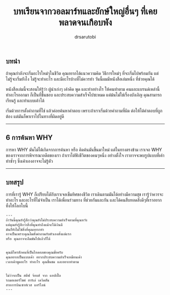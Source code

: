 ﻿---
layout: post
title: บทเรียนจากวอลมาร์ทและยักษ์ใหญ่อื่นๆ ที่เคยพลาดจนเกือบพัง
author: drsarutobi
categories: [Leadership, Entrepreneurship]
image: assets/images/sww/sww8.jpg
featured: false
hidden: true
---
## บทนำ
ถ้าคุณกำลังจะเริ่มอะไรใหม่ๆในชีวิต
คุณอยากได้แนวความคิด วิธีการใหม่ๆ ที่จะเริ่มไปพร้อมกัน
แต่ไม่รู้จะเริ่มยังไง ไม่รู้จะทำอะไร 
และมีอะไรบ้างที่ไม่ควรทำ
วันนี้ผมมีหนังสือเล่มหนึ่ง ที่ช่วยคุณได้

หนังสือเล่มนี้จะสอนให้รู้ว่า
ผู้นำเก่งๆ เค้าคิด พูด และทำอย่างไร ให้คนทำตาม
คนและแบรนด์เหล่านี้ ทำอะไรออกมา
ก็เป็นที่ชื่นชอบ และประสบความสำเร็จไปซะหมด
แต่ม้นไม่ใช่เรื่องบังเอิญ 
คุณสามารถเรียนรู้ และทำแบบเค้าได้

เริ่มด้วยการตั้งคำถามที่ใช่ 
แล้วค่อยค้นหาคำตอบ
เพราะถ้าเราเริ่มด้วยคำถามที่ผิด 
ต่อให้ได้คำตอบที่ถูกต้อง 
แต่มันก็พาเราไปในทางที่ผิดอยู่ดี

---
## 6 การค้นหา WHY
การหา WHY มันไม่ได้เกิดจากการค้นหา หรือ คิดค้นมันขึ้นมาใหม่
แต่ในทางตรงข้าม เราเจอ WHY ของเราจากการพิจารณาอดีตของเรา
ถ้าเราได้ฟังชีวิตของคนๆหนึ่ง อย่างตั้งใจ 
เราอาจจะพบรูปแบบที่เค้าทำซ้ำๆ ซึ่งเค้าเองอาจจะไม่รู้ตัว


---
## บทสรุป
การที่เรารู้ WHY ก็เปรียบไดักับเราเจอเข็มทิศของชีวิต
เราเดินตามมันได้อย่างมีความสุข
เรารู้ว่าควรจะทำอะไร และอะไรที่ไม่จำเป็น
เราได้เพื่อนร่วมทาง ที่ช่วยกันและกัน
และได้คนสืบทอดสิ่งดีๆที่เราอยากทิ้งให้โลกใบนี้







```html
---
ถ้าวันนี้คุณยังรู้สึกว่าคุณยังไม่ประสบความสำเร็จตามที่คุณหวัง
แต่คุณยังรู้สึกว่าสิ่งที่คุณทำถึงแม้จะได้เงินดี 
มันก็ยังไม่ใช่สิ่งที่คุณอยากทำ
อาจเป็นเพราะคุณลืมตั้งคำถามกับตัวเองตั้งแต่แรก 
หรือ คุณอาจจะลืมมันไปแล้วก็ได้


คุณมีใครสักคนที่เป็นไอดอลของคุณมั้ยครับ
คุณอยากเป็นแบบเค้า อยากประสบความสำเร็จเหมือนเค้า
เวลาเค้าพูดอะไร ทำอะไร คุณชื่นชม และอยากทำตาม


ไม่ว่าจะเป็น สตีฟ จ้อบส์ จาก แอปเปิ้ล 
รถมอเตอร์ไซค์ ฮาร์เล่ เดวิดสัน 
สายการบินเซาท์เวส แอร์ไลน์
---
```